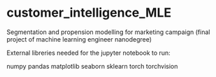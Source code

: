 # customer_intelligence_MLE
Segmentation and propension modelling for marketing campaign (final project of machine learning engineer nanodegree)

External libreries needed for the jupyter notebook to run:

numpy
pandas
matplotlib
seaborn
sklearn
torch
torchvision
